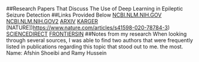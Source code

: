 ##Research Papers That Discuss The Use of Deep Learning in Epileptic Seizure Detection
##Links Provided Below
[NCBI.NLM.NIH.GOV](https://www.ncbi.nlm.nih.gov/pmc/articles/PMC7248143/)
[NCBI.NLM.NIH.GOV2](https://www.frontiersin.org/articles/10.3389/fncom.2021.650050/full)
[ARXIV](https://arxiv.org/pdf/2007.01276.pdf)
[KARGER](https://www.karger.com/Article/Abstract/512985)
[NATURE])https://www.nature.com/articles/s41598-020-78784-3)
[SCIENCEDIRECT](https://www.sciencedirect.com/science/article/pii/S235239641730470X)
[FRONTIERSIN](https://www.frontiersin.org/articles/10.3389/fncom.2021.650050/full)
##Notes from my research
When looking through several sources, I was able to find two authors that were frequently listed in publications regarding this topic that stood out to me.
the most.
Name: Afshin Shoeibi and Ramy Hussein
